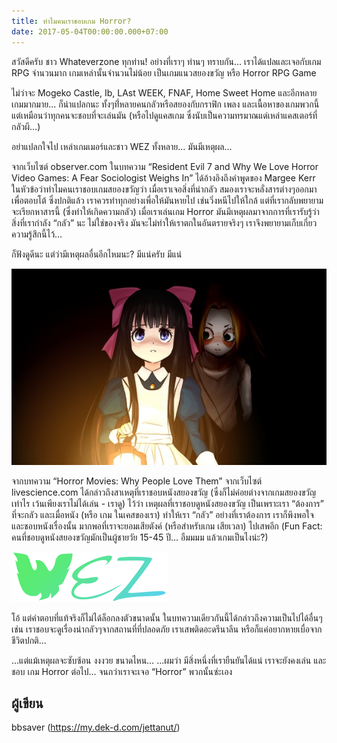 ```yaml
---
title: ทำไมคนเราชอบเกม Horror?
date: 2017-05-04T00:00:00.000+07:00
---
```

สวัสดีครับ ชาว Whateverzone ทุกท่าน! 
อย่างที่เราๆ ท่านๆ ทราบกัน… เราได้แปลและเจอกับเกม RPG จำนวนมาก เกมเหล่านั้นจำนวนไม่น้อย เป็นเกมแนวสยองขวัญ หรือ Horror RPG Game

ไม่ว่าจะ Mogeko Castle, Ib, LAst WEEK, FNAF, Home Sweet Home และอีกหลายเกมมากมาย…
ก็น่าแปลกนะ ทั้งๆที่่หลายคนกลัวหรือสยองกับกราฟิก เพลง และเนื้อหาของเกมพวกนี้ แต่เหมือนว่าทุกคนจะชอบที่จะเล่นมัน (หรือไปดูแคสเกม ซึ่งนับเป็นความทรมาณแด่เหล่าแคสเตอร์ที่กลัวผี…)

อย่าแปลกใจไป เหล่าเกมเมอร์และชาว WEZ ทั้งหลาย…
มันมีเหตุผล…

[](/assets/images/re7.jpg)

จากเว็บไซต์ observer.com ในบทความ “Resident Evil 7 and Why We Love Horror Video Games: A Fear Sociologist Weighs In” ได้อ้างอิงถึงคำพูดของ Margee Kerr ในหัวข้อว่าทำไมคนเราชอบเกมสยองขวัญว่า เมื่อเราเจอสิ่งที่น่ากลัว สมองเราจะหลั่งสารต่างๆออกมาเพื่อตอบโต้ ซึ่งปกติแล้ว เราควรทำทุกอย่างเพื่อให้มันหายไป เช่นวิ่งหนีไปให้ใกล้ แต่ที่เรากลับพยายามจะเรียกหาสารนี้ (ซึ่งทำให้เกิดความกลัว) เมื่อเราเล่นเกม Horror มันมีเหตุผลมาจากการที่เรารับรู้ว่า สิ่งที่เรากำลัง “กลัว” นะ ไม่ใช่ของจริง มันจะไม่ทำให้เราตกในอันตรายจริงๆ เราจึงพยายามเก็บเกี่ยวความรู้สึกนี้ไว้…

ก็ฟังดูดีนะ แต่ว่ามีเหตุผลอื่นอีกไหมนะ? มีแน่ครับ มีแน่

![](/assets/images/madfather1.jpg)

จากบทความ “Horror Movies: Why People Love Them” จากเว็บไซต์ livescience.com ได้กล่าวถึงสาเหตุที่เราชอบหนังสยองขวัญ (ซึ่งก็ไม่ค่อยต่างจากเกมสยองขวัญเท่าไร เว้นเพียงเราไม่ได้เล่น - เราดู) ไว้ว่า เหตุผลที่เราชอบดูหนังสยองขวัญ เป็นเพราะเรา “ต้องการ” ที่จะกลัว และเมื่อหนัง (หรือ เกม ในเคสของเรา) ทำให้เรา “กลัว” อย่างที่เราต้องการ เราก็พึงพอใจ และชอบหนังเรื่องนั้น มากพอที่เราจะยอมเสียตังค์ (หรือสำหรับเกม เสียเวลา) ไปเสพอีก (Fun Fact: คนที่ชอบดูหนังสยองขวัญมักเป็นผู้ชายวัย 15-45 ปี… อืมมมม แล้วเกมเป็นไงน่ะ?) 

![](/assets/images/logo-wez.png)

โอ้ แต่คำตอบที่แท้จริงก็ไม่ได้ล็อกลงตัวขนาดนั้น ในบทความเดียวกันนี้ได้กล่าวถึงความเป็นไปได้อื่นๆ เช่น เราชอบจะดูเรื่องน่ากลัวๆจากสถานที่ที่ปลอดภัย เราเสพติดอะดรีนาลีน หรือก็แค่อยากหายเบื่อจากชีวิตปกติ…

...แต่แม้เหตุผลจะซับซ้อน งงงวย ขนาดไหน… ...ผมว่า มีสิ่งหนึ่งที่เรายืนยันได้แน่
เราจะยังคงเล่น และชอบ เกม Horror ต่อไป… จนกว่าเราจะเจอ “Horror” พวกนั้นซ่ะเอง

## ผู้เขียน
bbsaver (https://my.dek-d.com/jettanut/)
